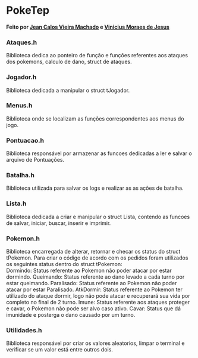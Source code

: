 # PokeTep

**Feito por [Jean Calos Vieira Machado](https://github.com/caje-vi) e [Vinicius Moraes de Jesus](https://github.com/ViniciusMdJ)**


### Ataques.h
Biblioteca dedica ao ponteiro de função e funções referentes aos ataques dos pokemons, calculo de dano, struct de ataques.

### Jogador.h
Biblioteca dedicada a manipular o struct tJogador.

### Menus.h
Biblioteca onde se localizam as funções correspondentes aos menus do jogo.
    
### Pontuacao.h
Biblioteca responsável por armazenar as funcoes dedicadas a ler e salvar o arquivo de Pontuações.

### Batalha.h
Biblioteca utilizada para salvar os logs e realizar as as ações de batalha.
    
### Lista.h
Biblioteca dedicada a criar e manipular o struct Lista, contendo as funcoes de salvar, iniciar, buscar, inserir e imprimir.

### Pokemon.h
Biblioteca encarregada de alterar, retornar e checar os status do struct tPokemon.
Para criar o código de acordo com os pedidos foram utilizados os seguintes status dentro do struct tPokemon:    
Dormindo: Status referente ao Pokemon não poder atacar por estar dormindo.
Queimando: Status referente ao dano levado a cada turno por estar queimando.
Paralisado: Status referente ao Pokemon não poder atacar por estar Paralisado.
AtkDormir: Status referente ao Pokemon ter utilizado do ataque dormir, logo não pode atacar e recuperará sua vida por completo no final de 2 turno.
Imune: Status referente aos ataques proteger e cavar, o Pokemon não pode ser alvo caso ativo.
Cavar: Status que dá imunidade e posterga o dano causado por um turno.

### Utilidades.h
Biblioteca responsável por criar os valores aleatorios, limpar o terminal e verificar se um valor está entre outros dois.
